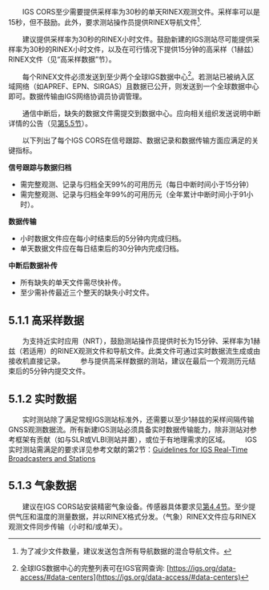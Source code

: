 &emsp;&emsp;IGS CORS至少需要提供采样率为30秒的单天RINEX观测文件。采样率可以是15秒，但不鼓励。此外，要求测站操作员提供RINEX导航文件[^1].

&emsp;&emsp;建议提供采样率为30秒的RINEX小时文件。鼓励新建的IGS测站尽可能提供采样率为30秒的RINEX小时文件，以及在可行情况下提供15分钟的高采样（1赫兹）RINEX文件（见“高采样数据”节）。

&emsp;&emsp;每个RINEX文件必须发送到至少两个全球IGS数据中心[^2]。若测站已被纳入区域网络（如APREF、EPN、SIRGAS）且数据已公开，则发送到一个全球数据中心即可。数据传输由IGS网络协调员协调管理。

&emsp;&emsp;通信中断后，缺失的数据文件需提交到数据中心。应向相关组织发送说明中断详情的公告（见[第5.5节](../announcements)）。

&emsp;&emsp;以下列出了每个IGS CORS在信号跟踪、数据记录和数据传输方面应满足的关键指标。

**信号跟踪与数据归档**

- 需完整观测、记录与归档全天99%的可用历元（每日中断时间小于15分钟）
- 需完整观测、记录与归档全年99%的可用历元（全年累计中断时间小于91小时）。

**数据传输**

- 小时数据文件应在每小时结束后的5分钟内完成归档。
- 单天数据文件应在每日结束后的30分钟内完成归档。

**中断后数据补传**

- 所有缺失的单天文件需尽快补传。
- 至少需补传最近三个整天的缺失小时文件。

## 5.1.1 高采样数据

&emsp;&emsp;为支持近实时应用（NRT），鼓励测站操作员提供时长为15分钟、采样率为1赫兹（若适用）的RINEX观测文件和导航文件。此类文件可通过实时数据流生成或由接收机直接记录。
&emsp;&emsp;参与提供高采样数据的测站，建议在最后一个观测历元结束后的5分钟内提交文件。

## 5.1.2 实时数据

&emsp;&emsp;实时测站除了满足常规IGS测站标准外，还需要以至少1赫兹的采样间隔传输GNSS观测数据流。所有新建IGS测站必须具备实时数据传输能力，除非测站对参考框架有贡献（如与SLR或VLBI测站并置），或位于有地理需求的区域。
&emsp;&emsp;IGS实时测站需满足的要求详见参考文献的第2节：[Guidelines for IGS Real-Time Broadcasters and Stations](https://files.igs.org/pub/resource/guidelines/Guidelines-for-IGS-Real-Time-Broadcasters-and-Stations_v1.0.pdf)

## 5.1.3 气象数据

&emsp;&emsp;建议在IGS CORS站安装精密气象设备。传感器具体要求见[第4.4节](../equipment/meteo_sensors.md)。至少提供气压和温度的测量数据，并以RINEX格式分发。（气象）RINEX文件应与RINEX观测文件同步传输（小时和/或单天）。

[^1]: 为了减少文件数量，建议发送包含所有导航数据的混合导航文件。
[^2]: 全球IGS数据中心的完整列表可在IGS官网查询: [https://igs.org/data-access/#data-centers](https://igs.org/data-access/#data-centers)